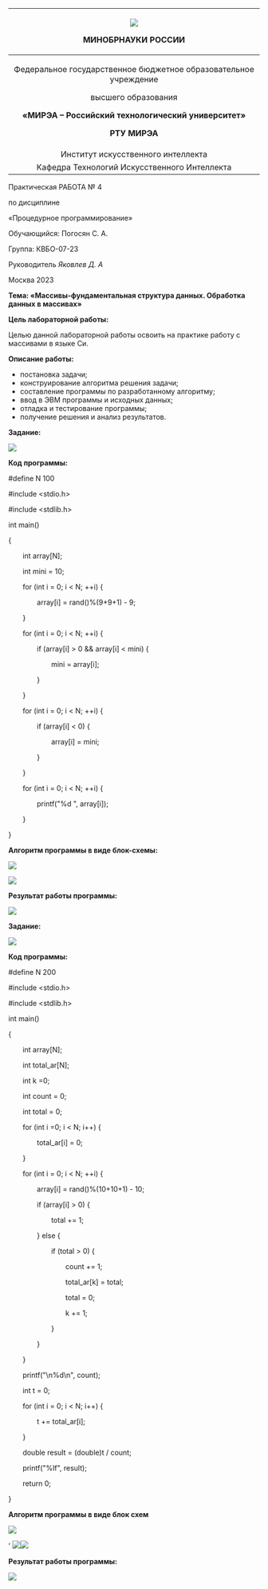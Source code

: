 ﻿|<p></p><p>![](Aspose.Words.c5a9fd6a-c483-4c86-baa5-d19235186646.001.png)</p><p>МИНОБРНАУКИ РОССИИ</p><p></p>|
| :-: |
|<p>Федеральное государственное бюджетное образовательное учреждение</p><p>высшего образования</p><p>**«МИРЭА – Российский технологический университет»**</p><p><a name="_toc515529301"></a><a name="_toc515533522"></a><a name="_toc515541427"></a><a name="_toc515547227"></a><a name="_toc515721129"></a><a name="_toc515721286"></a><a name="_toc516321496"></a><a name="_toc516321541"></a><a name="_toc516318392"></a><a name="_toc516324462"></a><a name="_toc516412924"></a><a name="_toc516412996"></a><a name="_toc517814073"></a><a name="_toc517814245"></a><a name="_toc517814677"></a><a name="_toc517817451"></a><a name="_toc517817787"></a>**РТУ МИРЭА**</p>|
|Институт искусственного интеллекта|
|Кафедра Технологий Искусственного Интеллекта |








Практическая РАБОТА № 4

по дисциплине

«Процедурное программирование» 








Обучающийся: Погосян С. А. 

Группа: КВБО-07-23






Руководитель										*Яковлев Д. А*





Москва 2023


**Тема: «Массивы-фундаментальная структура данных. Обработка данных в массивах»** 

**Цель лабораторной работы:**

Целью данной лабораторной работы освоить на практике работу с массивами в языке Си.

**Описание работы:** 

- постановка задачи; 
- конструирование алгоритма решения задачи; 
- составление программы по разработанному алгоритму; 
- ввод в ЭВМ программы и исходных данных; 
- отладка и тестирование программы; 
- получение решения и анализ результатов. 

**Задание:** 

![](Aspose.Words.c5a9fd6a-c483-4c86-baa5-d19235186646.002.png)

**Код программы:**

#define N 100

#include <stdio.h>

#include <stdlib.h>

int main()

{

`    `int array[N];

`    `int mini = 10;

`    `for (int i = 0; i < N; ++i) {

`        `array[i] = rand()%(9+9+1) - 9;

`    `}

`    `for (int i = 0; i < N; ++i) {

`        `if (array[i] > 0 && array[i] < mini) {

`            `mini = array[i];

`        `}

`    `}

`    `for (int i = 0; i < N; ++i) {

`        `if (array[i] < 0) {

`            `array[i] = mini;

`        `}

`    `}

`    `for (int i = 0; i < N; ++i) {

`        `printf("%d ", array[i]);

`    `}

}

**Алгоритм программы в виде блок-схемы:**

![](Aspose.Words.c5a9fd6a-c483-4c86-baa5-d19235186646.003.png)

![](Aspose.Words.c5a9fd6a-c483-4c86-baa5-d19235186646.004.png)

**Результат работы программы:** 

![](Aspose.Words.c5a9fd6a-c483-4c86-baa5-d19235186646.005.png)

















**Задание:**

![](Aspose.Words.c5a9fd6a-c483-4c86-baa5-d19235186646.006.png)

**Код программы:** 

#define N 200

#include <stdio.h>

#include <stdlib.h>

int main()

{

`    `int array[N];

`    `int total\_ar[N];

`    `int k =0;

`    `int count = 0;

`    `int total = 0;

`    `for (int i =0; i < N; i++) {

`        `total\_ar[i] = 0;

`    `}

`    `for (int i = 0; i < N; ++i) {

`        `array[i] = rand()%(10+10+1) - 10;

`        `if (array[i] > 0) {

`            `total += 1;

`        `} else {

`            `if (total > 0) {

`                `count += 1;

`                `total\_ar[k] = total;

`                `total = 0;

`                `k += 1;

`            `}

`        `}

`    `}

`    `printf("\n%d\n", count);

`    `int t = 0;

`    `for (int i = 0; i < N; i++) {

`        `t += total\_ar[i];

`    `}

`    `double result = (double)t / count;

`    `printf("%lf", result);

`    `return 0;

}





**Алгоритм программы в виде блок  схем**


![](Aspose.Words.c5a9fd6a-c483-4c86-baa5-d19235186646.007.png)


’ ![](Aspose.Words.c5a9fd6a-c483-4c86-baa5-d19235186646.008.png)![](Aspose.Words.c5a9fd6a-c483-4c86-baa5-d19235186646.009.png)

**Результат работы программы:** 

![](Aspose.Words.c5a9fd6a-c483-4c86-baa5-d19235186646.010.png)

